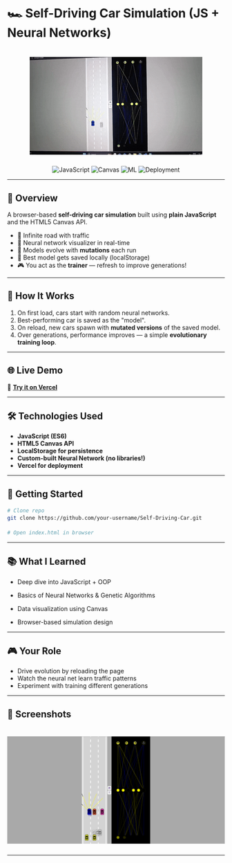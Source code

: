 # 🏎️ Self-Driving Car Simulation (JS + Neural Networks)

<div align="center">

# <div><img src="car_g.gif" alt="Screenshot" /></div>

![JavaScript](https://img.shields.io/badge/JavaScript-ES6+-yellow)
![Canvas](https://img.shields.io/badge/Canvas-2D-blue)
![ML](https://img.shields.io/badge/Neural%20Networks-ML-green)
![Deployment](https://img.shields.io/badge/Deployment-Vercel-black)

</div>

---

## 📌 Overview

A browser-based **self-driving car simulation** built using **plain JavaScript** and the HTML5 Canvas API.

- 🚗 Infinite road with traffic
- 🧠 Neural network visualizer in real-time
- 🔄 Models evolve with **mutations** each run
- 💾 Best model gets saved locally (localStorage)
- 🎮 You act as the **trainer** — refresh to improve generations!

---

## 🎯 How It Works

1. On first load, cars start with random neural networks.
2. Best-performing car is saved as the "model".
3. On reload, new cars spawn with **mutated versions** of the saved model.
4. Over generations, performance improves — a simple **evolutionary training loop**.

---

## 🌐 Live Demo

🔗 [**Try it on Vercel**](https://self-driving-car-js-sand.vercel.app/)

---

## 🛠️ Technologies Used

- **JavaScript (ES6)**
- **HTML5 Canvas API**
- **LocalStorage for persistence**
- **Custom-built Neural Network (no libraries!)**
- **Vercel for deployment**

---

## 🚀 Getting Started

```bash
# Clone repo
git clone https://github.com/your-username/Self-Driving-Car.git

# Open index.html in browser
```

---

## 📚 What I Learned

- Deep dive into JavaScript + OOP

- Basics of Neural Networks & Genetic Algorithms

- Data visualization using Canvas

- Browser-based simulation design

---

## 🎮 Your Role

- Drive evolution by reloading the page
- Watch the neural net learn traffic patterns
- Experiment with training different generations

---

## 📸 Screenshots

# <div><img src="ss.png" alt="Screenshot" /></div>

---
